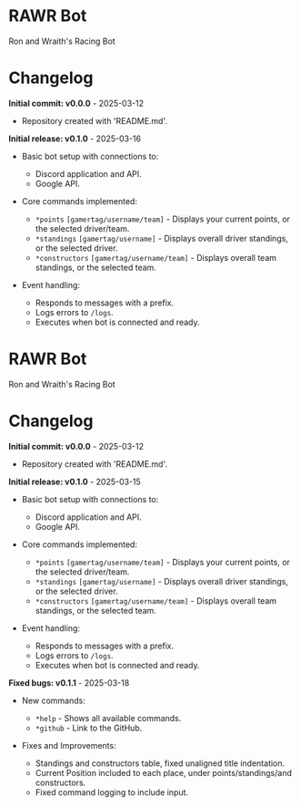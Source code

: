 # RAWR Bot

Ron and Wraith's Racing Bot

# Changelog

**Initial commit: v0.0.0** - 2025-03-12

- Repository created with 'README.md'.

**Initial release: v0.1.0** - 2025-03-16

- Basic bot setup with connections to:

  - Discord application and API.
  - Google API.

- Core commands implemented:

  - `*points` `[gamertag/username/team]` - Displays your current points, or the selected driver/team.
  - `*standings` `[gamertag/username]` - Displays overall driver standings, or the selected driver.
  - `*constructors` `[gamertag/username/team]` - Displays overall team standings, or the selected team.

- Event handling:

  - Responds to messages with a prefix.
  - Logs errors to `/logs`.
  - Executes when bot is connected and ready.

# RAWR Bot

Ron and Wraith's Racing Bot

# Changelog

**Initial commit: v0.0.0** - 2025-03-12

- Repository created with 'README.md'.

**Initial release: v0.1.0** - 2025-03-15

- Basic bot setup with connections to:

  - Discord application and API.
  - Google API.

- Core commands implemented:

  - `*points` `[gamertag/username/team]` - Displays your current points, or the selected driver/team.
  - `*standings` `[gamertag/username]` - Displays overall driver standings, or the selected driver.
  - `*constructors` `[gamertag/username/team]` - Displays overall team standings, or the selected team.

- Event handling:

  - Responds to messages with a prefix.
  - Logs errors to `/logs`.
  - Executes when bot is connected and ready.

**Fixed bugs: v0.1.1** - 2025-03-18

- New commands:

  - `*help` - Shows all available commands.
  - `*github` - Link to the GitHub.

- Fixes and Improvements:

  - Standings and constructors table, fixed unaligned title indentation.
  - Current Position included to each place, under points/standings/and constructors.
  - Fixed command logging to include input.
